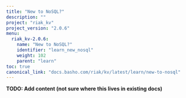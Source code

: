 ```yaml
---
title: "New to NoSQL?"
description: ""
project: "riak_kv"
project_version: "2.0.6"
menu:
  riak_kv-2.0.6:
    name: "New to NoSQL?"
    identifier: "learn_new_nosql"
    weight: 102
    parent: "learn"
toc: true
canonical_link: "docs.basho.com/riak/kv/latest/learn/new-to-nosql"
---
```


**TODO: Add content (not sure where this lives in existing docs)**
